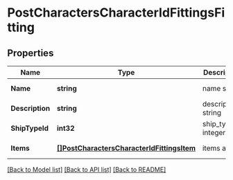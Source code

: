 # PostCharactersCharacterIdFittingsFitting

## Properties
Name | Type | Description | Notes
------------ | ------------- | ------------- | -------------
**Name** | **string** | name string | [default to null]
**Description** | **string** | description string | [default to null]
**ShipTypeId** | **int32** | ship_type_id integer | [default to null]
**Items** | [**[]PostCharactersCharacterIdFittingsItem**](post_characters_character_id_fittings_item.md) | items array | [default to null]

[[Back to Model list]](../README.md#documentation-for-models) [[Back to API list]](../README.md#documentation-for-api-endpoints) [[Back to README]](../README.md)


